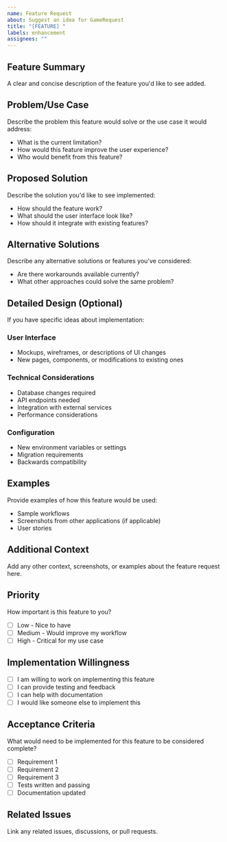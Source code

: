 ```yaml
---
name: Feature Request
about: Suggest an idea for GameRequest
title: "[FEATURE] "
labels: enhancement
assignees: ""
---
```


## Feature Summary

A clear and concise description of the feature you'd like to see added.

## Problem/Use Case

Describe the problem this feature would solve or the use case it would address:

- What is the current limitation?
- How would this feature improve the user experience?
- Who would benefit from this feature?

## Proposed Solution

Describe the solution you'd like to see implemented:

- How should the feature work?
- What should the user interface look like?
- How should it integrate with existing features?

## Alternative Solutions

Describe any alternative solutions or features you've considered:

- Are there workarounds available currently?
- What other approaches could solve the same problem?

## Detailed Design (Optional)

If you have specific ideas about implementation:

### User Interface

- Mockups, wireframes, or descriptions of UI changes
- New pages, components, or modifications to existing ones

### Technical Considerations

- Database changes required
- API endpoints needed
- Integration with external services
- Performance considerations

### Configuration

- New environment variables or settings
- Migration requirements
- Backwards compatibility

## Examples

Provide examples of how this feature would be used:

- Sample workflows
- Screenshots from other applications (if applicable)
- User stories

## Additional Context

Add any other context, screenshots, or examples about the feature request here.

## Priority

How important is this feature to you?

- [ ] Low - Nice to have
- [ ] Medium - Would improve my workflow
- [ ] High - Critical for my use case

## Implementation Willingness

- [ ] I am willing to work on implementing this feature
- [ ] I can provide testing and feedback
- [ ] I can help with documentation
- [ ] I would like someone else to implement this

## Acceptance Criteria

What would need to be implemented for this feature to be considered complete?

- [ ] Requirement 1
- [ ] Requirement 2
- [ ] Requirement 3
- [ ] Tests written and passing
- [ ] Documentation updated

## Related Issues

Link any related issues, discussions, or pull requests.
